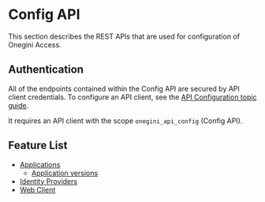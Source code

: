 # Config API

This section describes the REST APIs that are used for configuration of Onegini Access.

## Authentication

All of the endpoints contained within the Config API are secured by API client credentials. To configure an API client, see the [API Configuration topic guide](../../topics/technical-app-management/api-configuration/api-configuration.md).

It requires an API client with the scope `onegini_api_config` (Config API).

## Feature List
  * [Applications](applications/index.md)
    * [Application versions](applications/application-version-api.md)
  * [Identity Providers](identity-provider-api.md)
  * [Web Client](web-client.md)
  